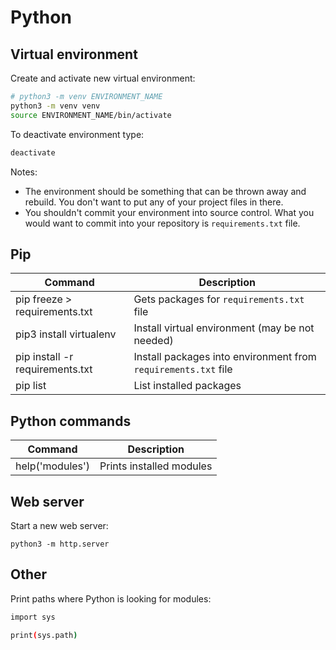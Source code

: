 # Python

## Virtual environment

Create and activate new virtual environment:

```bash
# python3 -m venv ENVIRONMENT_NAME
python3 -m venv venv
source ENVIRONMENT_NAME/bin/activate
```

To deactivate environment type:

```bash
deactivate
```

Notes:

- The environment should be something that can be thrown away and rebuild. You don't want to put any of your project files in there.
- You shouldn't commit your environment into source control. What you would want to commit into your repository is `requirements.txt` file.

## Pip

| Command                         | Description                                                    |
| ------------------------------- | -------------------------------------------------------------- |
| pip freeze > requirements.txt   | Gets packages for `requirements.txt` file                      |
| pip3 install virtualenv         | Install virtual environment (may be not needed)                |
| pip install -r requirements.txt | Install packages into environment from `requirements.txt` file |
| pip list                        | List installed packages                                        |

## Python commands

| Command         | Description              |
| --------------- | ------------------------ |
| help('modules') | Prints installed modules |

## Web server

Start a new web server:

```console
python3 -m http.server
```

## Other

Print paths where Python is looking for modules:

```sh
import sys

print(sys.path)
```
